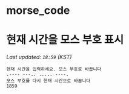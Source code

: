 # morse_code
# 현재 시간을 모스 부호 표시
<!-- MORSE_TIME_START -->
_Last updated: `18:59` (KST)_

```
현재 시간을 입력하세요. 모스 부호로 바꿉니다
.---- ---.. ..... ----.
모스 부호를 다시 현재 시간으로 바꿉니다
1859
```
<!-- MORSE_TIME_END -->
